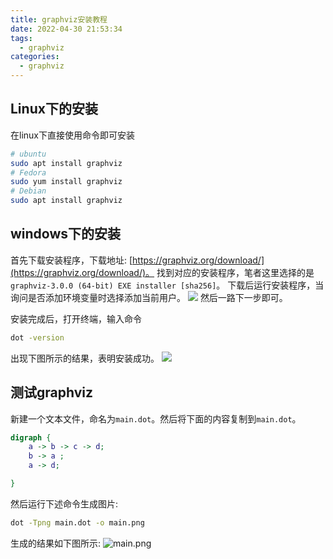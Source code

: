 ```yaml
---
title: graphviz安装教程
date: 2022-04-30 21:53:34
tags:
  - graphviz
categories:
  - graphviz
---
```


## Linux下的安装
在linux下直接使用命令即可安装
```bash
# ubuntu
sudo apt install graphviz
# Fedora
sudo yum install graphviz
# Debian
sudo apt install graphviz
```
## windows下的安装
首先下载安装程序，下载地址: [https://graphviz.org/download/](https://graphviz.org/download/)。
找到对应的安装程序，笔者这里选择的是`graphviz-3.0.0 (64-bit) EXE installer [sha256]`。
下载后运行安装程序，当询问是否添加环境变量时选择添加当前用户。
![](https://cdn.jsdelivr.net/gh/Qiu-Weidong/blog/resources/images/graphviz/添加环境变量.JPG)
然后一路下一步即可。

安装完成后，打开终端，输入命令
```cmd
dot -version
```
出现下图所示的结果，表明安装成功。
![](https://cdn.jsdelivr.net/gh/Qiu-Weidong/blog/resources/images/graphviz/安装成功.JPG)
## 测试graphviz
新建一个文本文件，命名为`main.dot`。然后将下面的内容复制到`main.dot`。
```dot
digraph { 
    a -> b -> c -> d;
    b -> a ;
    a -> d;

}

```
然后运行下述命令生成图片:
```cmd
dot -Tpng main.dot -o main.png
```
生成的结果如下图所示:
![main.png](https://cdn.jsdelivr.net/gh/Qiu-Weidong/blog/resources/images/graphviz/main.png)
